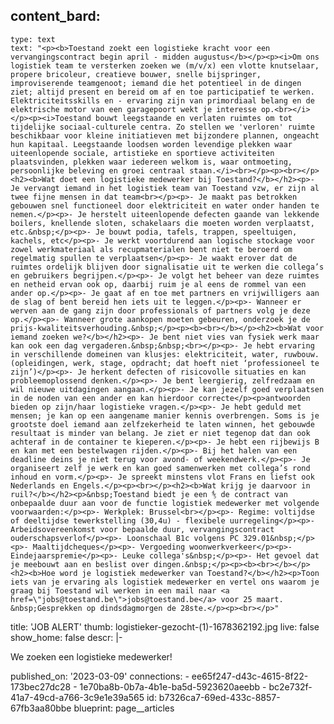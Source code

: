 content_bard:
  -
    type: text
    text: "<p><b>Toestand zoekt een logistieke kracht voor een vervangingscontract begin april - midden augustus</b></p><p><i>Om ons logistiek team te versterken zoeken we (m/v/x) een vlotte knutselaar, propere bricoleur, creatieve bouwer, snelle bijspringer, improviserende teamgenoot; iemand die het potentieel in de dingen ziet; altijd present en bereid om af en toe participatief te werken. Elektriciteitsskills en - ervaring zijn van primordiaal belang en de elektrische motor van een garagepoort wekt je interesse op.<br></i></p><p><i>Toestand bouwt leegstaande en verlaten ruimtes om tot tijdelijke sociaal-culturele centra. Zo stellen we 'verloren' ruimte beschikbaar voor kleine initiatieven met bijzondere plannen, ongeacht hun kapitaal. Leegstaande loodsen worden levendige plekken waar uiteenlopende sociale, artistieke en sportieve activiteiten plaatsvinden, plekken waar iedereen welkom is, waar ontmoeting, persoonlijke beleving en groei centraal staan.</i><br></p><p><br></p><h2><b>Wat doet een logistieke medewerker bij Toestand?</b></h2><p>- Je vervangt iemand in het logistiek team van Toestand vzw, er zijn al twee fijne mensen in dat team<br></p><p>- Je maakt pas betrokken gebouwen snel functioneel door elektriciteit en water onder handen te nemen.</p><p>- Je herstelt uiteenlopende defecten gaande van lekkende boilers, knellende sloten, schakelaars die moeten worden verplaatst, etc.&nbsp;</p><p>- Je bouwt podia, tafels, trappen, speeltuigen, kachels, etc</p><p>- Je werkt voortdurend aan logische stockage voor zowel werkmateriaal als recupmaterialen bent niet te beroerd om regelmatig spullen te verplaatsen</p><p>- Je waakt erover dat de ruimtes ordelijk blijven door signalisatie uit te werken die collega’s en gebruikers begrijpen.</p><p>- Je volgt het beheer van deze ruimtes en netheid ervan ook op, daarbij ruim je al eens de rommel van een ander op.</p><p>- Je gaat af en toe met partners en vrijwilligers aan de slag of bent bereid hen iets uit te leggen.</p><p>- Wanneer er werven aan de gang zijn door professionals of partners volg je deze op.</p><p>- Wanneer grote aankopen moeten gebeuren, onderzoek je de prijs-kwaliteitsverhouding.&nbsp;</p><p><b><br></b></p><h2><b>Wat voor iemand zoeken we?</b></h2><p>- Je bent niet vies van fysiek werk maar kan ook een dag vergaderen.&nbsp;&nbsp;<br></p><p>- Je hebt ervaring in verschillende domeinen van klusjes: elektriciteit, water, ruwbouw. (opleidingen, werk, stage, opdracht; dat hoeft niet ‘professioneel te zijn’)</p><p>- Je herkent defecten of risicovolle situaties en kan probleemoplossend denken.</p><p>- Je bent leergierig, zelfredzaam en wil nieuwe uitdagingen aangaan.</p><p>- Je kan jezelf goed verplaatsen in de noden van een ander en kan hierdoor correcte</p><p>antwoorden bieden op zijn/haar logistieke vragen.</p><p>- Je hebt geduld met mensen; je kan op een aangename manier kennis overbrengen. Soms is je grootste doel iemand aan zelfzekerheid te laten winnen, het gebouwde resultaat is minder van belang. Je ziet er niet tegenop dat dan ook achteraf in de container te kieperen.</p><p>- Je hebt een rijbewijs B en kan met een bestelwagen rijden.</p><p>- Bij het halen van een deadline deins je niet terug voor avond- of weekendwerk.</p><p>- Je organiseert zelf je werk en kan goed samenwerken met collega’s rond inhoud en vorm.</p><p>- Je spreekt minstens vlot Frans en liefst ook Nederlands en Engels.</p><p><br></p><h2><b>Wat krijg je daarvoor in ruil?</b></h2><p>&nbsp;Toestand biedt je een ⅘ de contract van onbepaalde duur aan voor de functie logistiek medewerker met volgende voorwaarden:</p><p>- Werkplek: Brussel<br></p><p>- Regime: voltijdse of deeltijdse tewerkstelling (30,4u) - flexibele uurregeling</p><p>- Arbeidsovereenkomst voor bepaalde duur, vervangingscontract ouderschapsverlof</p><p>- Loonschaal B1c volgens PC 329.01&nbsp;</p><p>- Maaltijdcheques</p><p>- Vergoeding woonwerkverkeer</p><p>- Eindejaarspremie</p><p>- Leuke collega's&nbsp;</p><p>- Het gevoel dat je meebouwt aan en beslist over dingen.&nbsp;</p><p><b><br></b></p><h2><b>Hoe word je logistiek medewerker van Toestand?</b></h2><p>Toon iets van je ervaring als logistiek medewerker en vertel ons waarom je graag bij Toestand wil werken in een mail naar <a href=\"jobs@toestand.be\">jobs@toestand.be</a> voor 25 maart. &nbsp;Gesprekken op dindsdagmorgen de 28ste.</p><p><br></p>"
title: 'JOB ALERT'
thumb: logistieker-gezocht-(1)-1678362192.jpg
live: false
show_home: false
descr: |-
  <p>We zoeken een logistieke medewerker!
  </p>
published_on: '2023-03-09'
connections:
  - ee65f247-d43c-4615-8f22-173bec27dc28
  - 1e70ba8b-0b7a-4b1e-ba5d-5923620aeebb
  - bc2e732f-41a7-49cd-a766-3c9e1e39a565
id: b7326ca7-69ed-433c-8857-67fb3aa80bbe
blueprint: page__articles
